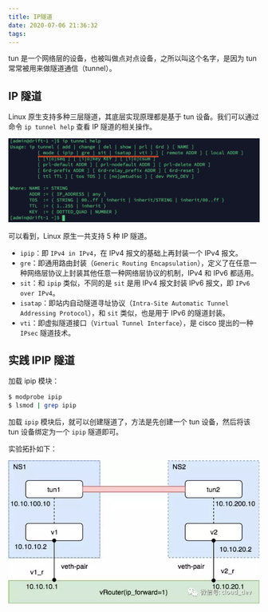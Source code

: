 ```yaml
---
title: IP隧道
date: 2020-07-06 21:36:32
tags:
---
```


 tun 是一个网络层的设备，也被叫做点对点设备，之所以叫这个名字，是因为 tun 常常被用来做隧道通信（tunnel）。

## IP 隧道

Linux 原生支持多种三层隧道，其底层实现原理都是基于 tun 设备。我们可以通过命令 `ip tunnel help` 查看 IP 隧道的相关操作。

![image-20200706213914643](../../resource/image-20200706213914643.png)

可以看到，Linux 原生一共支持 5 种 IP 隧道。

- `ipip`：即 `IPv4 in IPv4`，在 IPv4 报文的基础上再封装一个 IPv4 报文。
- `gre`：即通用路由封装（`Generic Routing Encapsulation`），定义了在任意一种网络层协议上封装其他任意一种网络层协议的机制，IPv4 和 IPv6 都适用。
- `sit`：和 `ipip` 类似，不同的是 `sit` 是用 IPv4 报文封装 IPv6 报文，即 `IPv6 over IPv4`。
- `isatap`：即站内自动隧道寻址协议（`Intra-Site Automatic Tunnel Addressing Protocol`），和 `sit` 类似，也是用于 IPv6 的隧道封装。
- `vti`：即虚拟隧道接口（`Virtual Tunnel Interface`），是 cisco 提出的一种 `IPsec` 隧道技术。



## 实践 IPIP 隧道

加载 ipip 模块：

```bash
$ modprobe ipip
$ lsmod | grep ipip
```

加载 `ipip` 模块后，就可以创建隧道了，方法是先创建一个 tun 设备，然后将该 tun 设备绑定为一个 `ipip` 隧道即可。

实验拓扑如下：

![img](../../resource/431521-20190320132302980-826956388.png)











